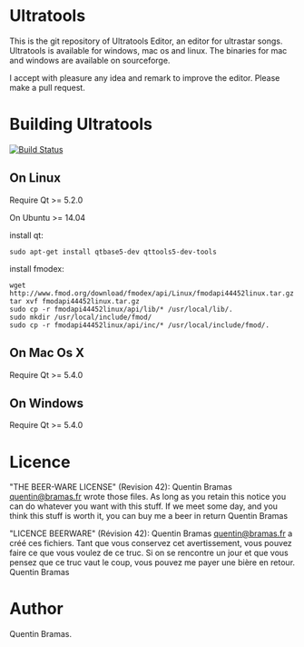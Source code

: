 # Ultratools

This is the git repository of Ultratools Editor, an editor for ultrastar songs.
Ultratools is available for windows, mac os and linux.
The binaries for mac and windows are available on sourceforge.

I accept with pleasure any idea and remark to improve the editor. Please make a pull request.

# Building Ultratools

[![Build Status](https://travis-ci.org/Bramas/Ultratools.svg?branch=master)](https://travis-ci.org/Bramas/Ultratools)

## On Linux

Require Qt >= 5.2.0

On Ubuntu >= 14.04

install qt:

    sudo apt-get install qtbase5-dev qttools5-dev-tools

install fmodex:

    wget http://www.fmod.org/download/fmodex/api/Linux/fmodapi44452linux.tar.gz
    tar xvf fmodapi44452linux.tar.gz
    sudo cp -r fmodapi44452linux/api/lib/* /usr/local/lib/.
    sudo mkdir /usr/local/include/fmod/
    sudo cp -r fmodapi44452linux/api/inc/* /usr/local/include/fmod/.


## On Mac Os X

Require Qt >= 5.4.0

## On Windows

Require Qt >= 5.4.0


# Licence

"THE BEER-WARE LICENSE" (Revision 42):
Quentin Bramas <quentin@bramas.fr> wrote those files. As long as you retain this notice you
can do whatever you want with this stuff. If we meet some day, and you think
this stuff is worth it, you can buy me a beer in return Quentin Bramas

"LICENCE BEERWARE" (Révision 42):
Quentin Bramas <quentin@bramas.fr> a créé ces fichiers. Tant que vous conservez cet avertissement,
vous pouvez faire ce que vous voulez de ce truc. Si on se rencontre un jour et
que vous pensez que ce truc vaut le coup, vous pouvez me payer une bière en
retour. Quentin Bramas

# Author
Quentin Bramas.

